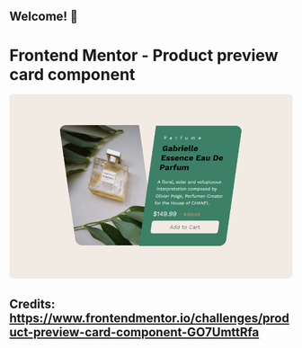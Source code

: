 ## Welcome! 👋
# Frontend Mentor - Product preview card component

![Design preview for the Product preview card component coding challenge](./design/myDesign.png)
## Credits: https://www.frontendmentor.io/challenges/product-preview-card-component-GO7UmttRfa
